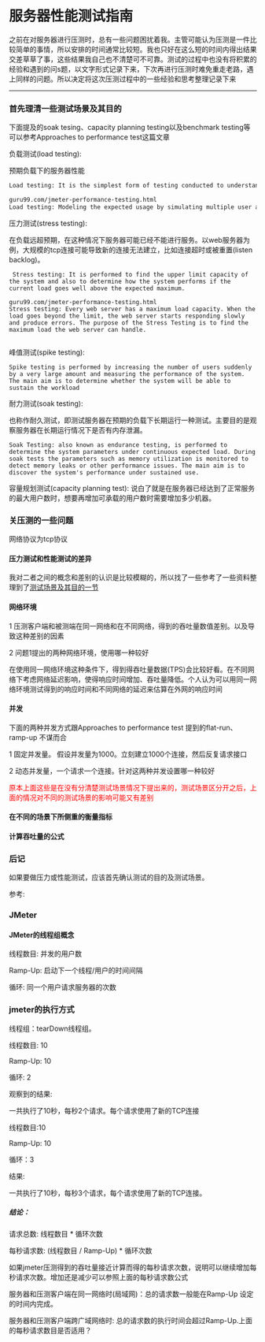 # 服务器性能测试指南

之前在对服务器进行压测时，总有一些问题困扰着我。主管可能认为压测是一件比较简单的事情，所以安排的时间通常比较短。我也只好在这么短的时间内得出结果交差草草了事，这些结果我自己也不清楚可不可靠。测试的过程中也没有将积累的经验和遇到的问s题，以文字形式记录下来，下次再进行压测时难免重走老路，遇上同样的问题。所以决定将这次压测过程中的一些经验和思考整理记录下来

------

### <span id="jump">首先理清一些测试场景及其目的</span>

下面提及的soak tesing、capacity planning testing以及benchmark testing等可以参考Approaches to performance test这篇文章

负载测试(load testing): 

 预期负载下的服务器性能

~~~html
Load testing: It is the simplest form of testing conducted to understand the behaviour of the system under a specific load. Load testing will result in measuring important business critical transactions and load on the database, application server, etc., are also monitored

guru99.com/jmeter-performance-testing.html
Load testing: Modeling the expected usage by simulating multiple user access the Web services concurrently
~~~

压力测试(stress testing):

 在负载远超预期，在这种情况下服务器可能已经不能进行服务。以web服务器为例，大规模的tcp连接可能导致新的连接无法建立，比如连接超时或被重置(listen backlog)。

~~~
 Stress testing: It is performed to find the upper limit capacity of the system and also to determine how the system performs if the current load goes well above the expected maximum.
 
guru99.com/jmeter-performance-testing.html
Stress testing: Every web server has a maximum load capacity. When the load goes beyond the limit, the web server starts responding slowly and produce errors. The purpose of the Stress Testing is to find the maximum load the web server can handle.
 
~~~

峰值测试(spike testing):

~~~
Spike testing is performed by increasing the number of users suddenly by a very large amount and measuring the performance of the system. The main aim is to determine whether the system will be able to sustain the workload

~~~

耐力测试(soak testing): 

也称作耐久测试，即测试服务器在预期的负载下长期运行一种测试。主要目的是观察服务器在长期运行情况下是否有内存泄漏。

~~~
Soak Testing: also known as endurance testing, is performed to determine the system parameters under continuous expected load. During soak tests the parameters such as memory utilization is monitored to detect memory leaks or other performance issues. The main aim is to discover the system's performance under sustained use.
~~~

容量规划测试(capacity planning test): 说白了就是在服务器已经达到了正常服务的最大用户数时，想要再增加可承载的用户数时需要增加多少机器。

### 关压测的一些问题

网络协议为tcp协议

#### 压力测试和性能测试的差异

我对二者之间的概念和差别的认识是比较模糊的，所以找了一些参考了一些资料整理到了[测试场景及其目的一节](#jump)

#### 网络环境

1 压测客户端和被测端在同一网络和在不同网络，得到的吞吐量数值差别。以及导致这种差别的因素

2 问题1提出的两种网络环境，使用哪一种较好

在使用同一网络环境这种条件下，得到得吞吐量数据(TPS)会比较好看。在不同网络下考虑网络延迟影响，使得响应时间增加、吞吐量降低。个人认为可以用同一网络环境测试得到的响应时间和不同网络的延迟来估算在外网的响应时间

#### 并发

下面的两种并发方式跟Approaches to performance test 提到的flat-run、ramp-up 不谋而合

1 固定并发量。 假设并发量为1000。立刻建立1000个连接，然后反复请求接口

2 动态并发量，一个请求一个连接。针对这两种并发设置哪一种较好

<font color="red">原本上面这些是在没有分清楚测试场景情况下提出来的，测试场景区分开之后，上面的情况对不同的测试场景的影响可能又有差别</font>

#### 在不同的场景下所侧重的衡量指标



#### 计算吞吐量的公式



### 后记

如果要做压力或性能测试，应该首先确认测试的目的及测试场景。



参考:

[Approaches to performance testing]: https://www.oracle.com/technical-resources/articles/enterprise-architecture/performance-testing.html

### JMeter

#### JMeter的线程组概念

线程数目: 并发的用户数

Ramp-Up: 启动下一个线程/用户的时间间隔

循环: 同一个用户请求服务器的次数

### jmeter的执行方式

线程组：tearDown线程组。

线程数目: 10

Ramp-Up: 10

循环: 2

观察到的结果:

一共执行了10秒，每秒2个请求。每个请求使用了新的TCP连接

线程数目:10

Ramp-Up: 10

循环：3

结果:

一共执行了10秒，每秒3个请求，每个请求使用了新的TCP连接。

##### 结论：

请求总数: 线程数目 * 循环次数

每秒请求数:  (线程数目 / Ramp-Up) * 循环次数

如果jmeter压测得到的吞吐量接近计算而得的每秒请求次数，说明可以继续增加每秒请求次数。增加还是减少可以参照上面的每秒请求数公式

服务器和压测客户端在同一网络时(局域网)：总的请求数一般能在Ramp-Up 设定的时间内完成。

服务器和压测客户端跨广域网络时: 总的请求数的执行时间会超过Ramp-Up.上面的每秒请求数目是否适用？

